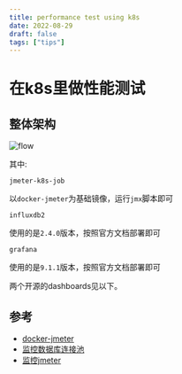```yaml
---
title: performance test using k8s
date: 2022-08-29
draft: false
tags: ["tips"]
---
```



# 在k8s里做性能测试

## 整体架构

![flow](http://www.plantuml.com/plantuml/proxy?cache=no&src=https://raw.githubusercontent.com/robbietree8/robbietree8.github.io/main/assets/2021-08-29/flow.puml)

其中:

`jmeter-k8s-job`

以`docker-jmeter`为基础镜像，运行`jmx`脚本即可

`influxdb2`

使用的是`2.4.0`版本，按照官方文档部署即可

`grafana`

使用的是`9.1.1`版本，按照官方文档部署即可

两个开源的dashboards见以下。


## 参考

- [docker-jmeter](https://github.com/unseel/docker-jmeter)
- [监控数据库连接池](https://grafana.com/grafana/dashboards/6083-spring-boot-hikaricp-jdbc/)
- [监控jmeter](https://grafana.com/grafana/dashboards/13644-jmeter-load-test-org-md-jmeter-influxdb2-visualizer-influxdb-v2-0-flux/)

